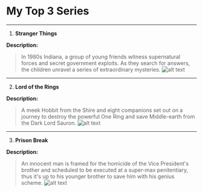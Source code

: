 # **My Top 3 Series**
---
1. **Stranger Things**

**Description:**
> In 1980s Indiana, a group of young friends witness supernatural forces and secret government exploits. As they search for answers, the children unravel a series of extraordinary mysteries.
![alt text](https://loyolamaroon.com/wp-content/uploads/2022/08/ST-Poster-Season-4-720x900.jpeg)
---
2. **Lord of the Rings**

**Description:**
> A meek Hobbit from the Shire and eight companions set out on a journey to destroy the powerful One Ring and save Middle-earth from the Dark Lord Sauron.
![alt text](https://m.media-amazon.com/images/M/MV5BMTZkMjBjNWMtZGI5OC00MGU0LTk4ZTItODg2NWM3NTVmNWQ4XkEyXkFqcGc@._V1_FMjpg_UX1000_.jpg)
---
3. **Prison Break**

**Description:**
> An innocent man is framed for the homicide of the Vice President's brother and scheduled to be executed at a super-max penitentiary, thus it's up to his younger brother to save him with his genius scheme.
![alt text](https://resizing.flixster.com/-XZAfHZM39UwaGJIFWKAE8fS0ak=/v3/t/assets/p185128_b_v8_ag.jpg)




